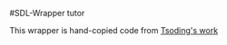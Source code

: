 #SDL-Wrapper tutor

This wrapper is hand-copied code from [Tsoding's work](https://gist.github.com/rexim/b58b42351e7215b5db584aae5c482771)
